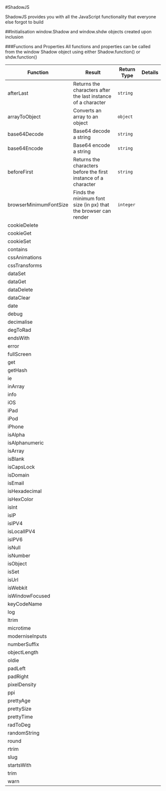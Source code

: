 #ShadowJS

ShadowJS provides you with all the JavaScript functionality that everyone else forgot to build

##Initialisation
window.Shadow and window.shdw objects created upon inclusion

###Functions and Properties
All functions and properties can be called from the window Shadow object using either Shadow.function() or shdw.function()


| Function               | Result | Return Type | Details |
| ---------------------- | ------ | ----------- | ------- |
| afterLast              | Returns the characters after the last instance of a character | `string` | |
| arrayToObject          | Converts an array to an object | `object` | |
| base64Decode           | Base64 decode a string | `string` | |
| base64Encode           | Base64 encode a string | `string` | |
| beforeFirst            | Returns the characters before the first instance of a character | `string` | |
| browserMinimumFontSize | Finds the minimum font size (in px) that the browser can render | `integer` | |
| cookieDelete           |
| cookieGet              |
| cookieSet              |
| contains               |
| cssAnimations          |
| cssTransforms          |
| dataSet                |
| dataGet                |
| dataDelete             |
| dataClear              |
| date                   |
| debug                  |
| decimalise             |
| degToRad               |
| endsWith               |
| error                  |
| fullScreen             |
| get                    |
| getHash                |
| ie                     |
| inArray                |
| info                   |
| iOS                    |
| iPad                   |
| iPod                   |
| iPhone                 |
| isAlpha                |
| isAlphanumeric         |
| isArray                |
| isBlank                |
| isCapsLock             |
| isDomain               |
| isEmail                |
| isHexadecimal          |
| isHexColor             |
| isInt                  |
| isIP                   |
| isIPV4                 |
| isLocalIPV4            |
| isIPV6                 |
| isNull                 |
| isNumber               |
| isObject               |
| isSet                  |
| isUrl                  |
| isWebkit               |
| isWindowFocused        |
| keyCodeName            |
| log                    |
| ltrim                  |
| microtime              |
| moderniseInputs        |
| numberSuffix           |
| objectLength           |
| oldie                  |
| padLeft                |
| padRight               |
| pixelDensity           |
| ppi                    |
| prettyAge              |
| prettySize             |
| prettyTime             |
| radToDeg               |
| randomString           |
| round                  |
| rtrim                  |
| slug                   |
| startsWith             |
| trim                   |
| warn                   |
